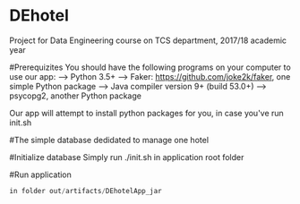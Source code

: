 # DEhotel
Project for Data Engineering course on TCS department, 2017/18 academic year

#Prerequizites
You should have the following programs on your computer to use our app:
--> Python 3.5+
--> Faker: https://github.com/joke2k/faker, one simple Python package
--> Java compiler version 9+ (build 53.0+)
--> psycopg2, another Python package

Our app will attempt to install python packages for you, in case you've run init.sh

#The simple database dedidated to manage one hotel

#Initialize database
Simply run ./init.sh in application root folder

#Run application
```java -jar DEhotelApp.jar
in folder out/artifacts/DEhotelApp_jar
